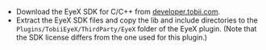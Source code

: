 - Download the EyeX SDK for C/C++ from [developer.tobii.com](http://developer.tobii.com/downloads). 
- Extract the EyeX SDK files and copy the lib and include directories to the
  `Plugins/TobiiEyeX/ThirdParty/EyeX` folder of the EyeX plugin. (Note that the SDK license differs from the one used for this plugin.)